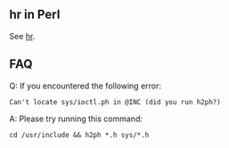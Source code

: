hr in Perl
-----------

See [hr](https://github.com/LuRsT/hr).

FAQ
---

Q: If you encountered the following error:

    Can't locate sys/ioctl.ph in @INC (did you run h2ph?)

A: Please try running this command:

    cd /usr/include && h2ph *.h sys/*.h
